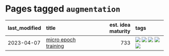 # Pages tagged `augmentation`

|last_modified|title|est. idea maturity|tags
|:---|:---|---:|:---|
|2023-04-07|[micro epoch training](../micro-epoch.md)|733|[![](https://img.shields.io/badge/tag-augmentation-1743a)](../tags/augmentation.md) [![](https://img.shields.io/badge/tag-dataset-29349d)](../tags/dataset.md) [![](https://img.shields.io/badge/tag-heuristics-c92725)](../tags/heuristics.md) [![](https://img.shields.io/badge/tag-tooling-6013c8)](../tags/tooling.md) [![](https://img.shields.io/badge/tag-training-43d799)](../tags/training.md)|